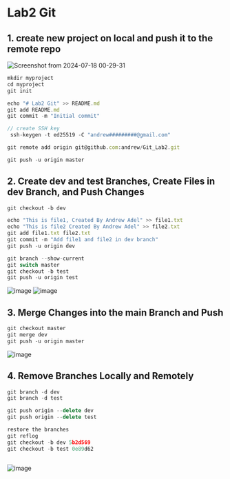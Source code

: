 # Lab2 Git
## 1. create new project on local and push it to the remote repo
![Screenshot from 2024-07-18 00-29-31](https://github.com/user-attachments/assets/b1477c36-ca50-4d7d-be5a-9b8bf7700786)
```javascript
mkdir myproject
cd myproject
git init

echo "# Lab2 Git" >> README.md
git add README.md
git commit -m "Initial commit"

// create SSH key
 ssh-keygen -t ed25519 -C "andrew#########@gmail.com"

git remote add origin git@github.com:andrew/Git_Lab2.git

git push -u origin master
```
## 2. Create dev and test Branches, Create Files in dev Branch, and Push Changes
```javascript
git checkout -b dev

echo "This is file1, Created By Andrew Adel" >> file1.txt
echo "This is file2 Created By Andrew Adel" >> file2.txt
git add file1.txt file2.txt
git commit -m "Add file1 and file2 in dev branch"
git push -u origin dev

git branch --show-current
git switch master
git checkout -b test
git push -u origin test

```

![image](https://github.com/user-attachments/assets/17fcdd16-6424-4eba-a42f-3deffc04c618)
![image](https://github.com/user-attachments/assets/e4f1ebd2-2714-49ba-b9a6-1a7ede81d49c)

## 3. Merge Changes into the main Branch and Push
```javascript
git checkout master
git merge dev
git push -u origin master
```
![image](https://github.com/user-attachments/assets/727442e5-3e86-4d6f-bd33-0fd89513db0a)

## 4. Remove Branches Locally and Remotely
```javascript
git branch -d dev
git branch -d test

git push origin --delete dev
git push origin --delete test

restore the branches
git reflog
git checkout -b dev 5b2d569
git checkout -b test 0e89d62
 
```
![image](https://github.com/user-attachments/assets/97ff5435-8d1d-42fd-a073-56845dff4679)


